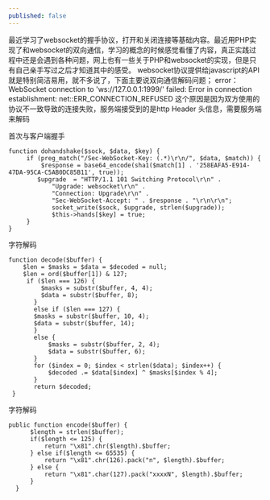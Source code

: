 ```yaml
---
published: false
---
```

最近学习了websocket的握手协议，打开和关闭连接等基础内容。最近用PHP实现了和websocket的双向通信，学习的概念的时候感觉看懂了内容，真正实践过程中还是会遇到各种问题，网上也有一些关于PHP和websocket的实现，但是只有自己亲手写过之后才知道其中的感受。
websocket协议提供给javascript的API就是特别简洁易用，就不多说了，下面主要说双向通信解码问题；
error：
WebSocket connection to 'ws://127.0.0.1:1999/' failed: Error in connection establishment: net::ERR_CONNECTION_REFUSED
这个原因是因为双方使用的协议不一致导致的连接失败，服务端接受到的是http Header 头信息，需要服务端来解码	

首次与客户端握手
```
function dohandshake($sock, $data, $key) {
     if (preg_match("/Sec-WebSocket-Key: (.*)\r\n/", $data, $match)) {
         $response = base64_encode(sha1($match[1] . '258EAFA5-E914-47DA-95CA-C5AB0DC85B11', true));
        $upgrade  = "HTTP/1.1 101 Switching Protocol\r\n" .
            "Upgrade: websocket\r\n" .
            "Connection: Upgrade\r\n" .
            "Sec-WebSocket-Accept: " . $response . "\r\n\r\n";
            socket_write($sock, $upgrade, strlen($upgrade));
            $this->hands[$key] = true;
     }
}	
```
字符解码
```
function decode($buffer) {
    $len = $masks = $data = $decoded = null;
    $len = ord($buffer[1]) & 127;
     if ($len === 126) {
         $masks = substr($buffer, 4, 4);
         $data = substr($buffer, 8);
       }
       else if ($len === 127) {
       $masks = substr($buffer, 10, 4);
       $data = substr($buffer, 14);
       }
       else {
           $masks = substr($buffer, 2, 4);
           $data = substr($buffer, 6);
       }
       for ($index = 0; $index < strlen($data); $index++) {
           $decoded .= $data[$index] ^ $masks[$index % 4];
       }
       return $decoded;
 }

```
字符解码 

```
public function encode($buffer) {
      $length = strlen($buffer);
      if($length <= 125) {
          return "\x81".chr($length).$buffer;
      } else if($length <= 65535) {
          return "\x81".chr(126).pack("n", $length).$buffer;
      } else {
          return "\x81".char(127).pack("xxxxN", $length).$buffer;
      }
  }
```


